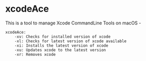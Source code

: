
# xcodeAce

This is a tool to manage Xcode CommandLine Tools on macOS
            -

    xcodeAce:
        -xv: Checks for installed version of xcode       
        -xl: Checks for latest version of xcode available
        -xi: Installs the latest version of xcode        
        -xu: Updates xcode to the latest version
        -xr: Removes xcode
